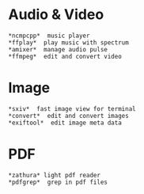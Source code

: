 # Audio & Video
	*ncmpcpp*  music player
	*ffplay*  play music with spectrum
	*amixer*  manage audio pulse
	*ffmpeg*  edit and convert video

# Image
	*sxiv*  fast image view for terminal
	*convert*  edit and convert images
	*exiftool*  edit image meta data

# PDF
	*zathura* light pdf reader
	*pdfgrep*  grep in pdf files
